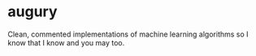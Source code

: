 # augury
Clean, commented implementations of machine learning algorithms so I know that I know and you may too.
